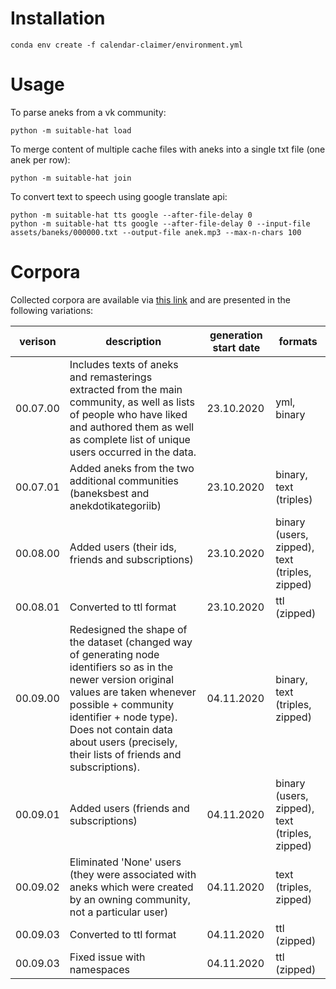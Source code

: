 # Installation
```shell script
conda env create -f calendar-claimer/environment.yml
```
# Usage
To parse aneks from a vk community:
```shell script
python -m suitable-hat load
```
To merge content of multiple cache files with aneks into a single txt file (one anek per row):
```shell script
python -m suitable-hat join
```
To convert text to speech using google translate api:
```shell script
python -m suitable-hat tts google --after-file-delay 0
python -m suitable-hat tts google --after-file-delay 0 --input-file assets/baneks/000000.txt --output-file anek.mp3 --max-n-chars 100
```
# Corpora
Collected corpora are available via [this link](https://bit.ly/baneks-corpora) and are presented in the following variations:  

| verison | description | generation start date | formats |
| --- | --- | --- | --- |
| 00.07.00 | Includes texts of aneks and remasterings extracted from the main community, as well as lists of people who have liked and authored them as well as complete list of unique users occurred in the data. | 23.10.2020 | yml, binary |
| 00.07.01 | Added aneks from the two additional communities (baneksbest and anekdotikategoriib) | 23.10.2020 | binary, text (triples) |
| 00.08.00 | Added users (their ids, friends and subscriptions) | 23.10.2020 | binary (users, zipped), text (triples, zipped) |
| 00.08.01 | Converted to ttl format | 23.10.2020 | ttl (zipped) |
| 00.09.00 | Redesigned the shape of the dataset (changed way of generating node identifiers so as in the newer version original values are taken whenever possible + community identifier + node type). Does not contain data about users (precisely, their lists of friends and subscriptions). | 04.11.2020 | binary, text (triples, zipped) |
| 00.09.01 | Added users (friends and subscriptions) | 04.11.2020 | binary (users, zipped), text (triples, zipped) |
| 00.09.02 | Eliminated 'None' users (they were associated with aneks which were created by an owning community, not a particular user) | 04.11.2020 | text (triples, zipped) |
| 00.09.03 | Converted to ttl format | 04.11.2020 | ttl (zipped) |
| 00.09.03 | Fixed issue with namespaces | 04.11.2020 | ttl (zipped) |
